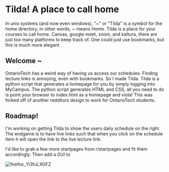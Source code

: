 # Tilda! A place to call home

In unix systems (and now even windows), "~" or "Tilda" is a symbol for the home directory, in other words, ~ means Home. Tilda is a place for your courses to call home. Canvas, google meet, zoom, and kaltura, there are just too many platforms to keep track of. One could just use bookmarks, but this is much more elegant. 

## Welcome ~


OntarioTech has a weird way of having us access our schedules. Finding lecture links is annoying, even with bookmarks. So I made Tilda. Tilda is a python script that generates a homepage for you by simply logging into MyCampus. The python script generates HTML and CSS, all you need to do is point your browser to index.html as a homepage and viola! This was forked off of another redditors design to work for OntarioTech students.

## Roadmap!

I'm working on getting Tilda to show the users daily schedule on the right. The endgame is to have live links such that when you click on the schedule item it will open the link to the live lecture link.

I'd like to grab a few more startpages from r/startpages and fit them accordingly. Then add a GUI to 

![firefox_Yi3fuLXGFZ](https://user-images.githubusercontent.com/55899422/136603000-b7b28f7d-4b53-4710-8c52-97d1f67d76da.png)
